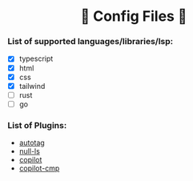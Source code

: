 <h1 align="center"> 🌸 Config Files 🌸 </h1>

### List of supported languages/libraries/lsp:
- [x] typescript
- [x] html
- [x] css
- [x] tailwind
- [ ] rust
- [ ] go

### List of Plugins:
- [autotag](https://github.com/windwp/nvim-ts-autotag)
- [null-ls](https://github.com/jose-elias-alvarez/null-ls.nvim) 
- [copilot](https://github.com/zbirenbaum/copilot.lua)
- [copilot-cmp](https://github.com/zbirenbaum/copilot-cmp)

